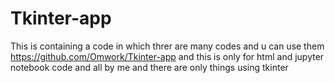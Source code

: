 # Tkinter-app
This is containing a code in which threr are many codes and u can use them
https://github.com/Omwork/Tkinter-app
and this is only for html and jupyter notebook code and all by me and there are only things using tkinter

